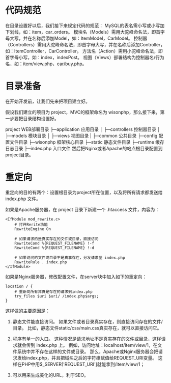 # 代码规范

在目录设置好以后，我们接下来规定代码的规范：
MySQL的表名需小写或小写加下划线，如：item，car_orders。
模块名（Models）需用大驼峰命名法，即首字母大写，并在名称后添加Model，如：ItemModel，CarModel。
控制器（Controllers）需用大驼峰命名法，即首字母大写，并在名称后添加Controller，如：ItemController，CarController。
方法名（Action）需用小驼峰命名法，即首字母小写，如：index，indexPost。
视图（Views）部署结构为控制器名/行为名，如：item/view.php，car/buy.php。

# 目录准备
在开始开发前，让我们先来把项目建立好。

假设我们建立的项目为 project，MVC的框架命名为 wisonphp，那么接下来，第一步要把目录结构设置好。

project  WEB部署目录
├─application           应用目录
│  ├─controllers        控制器目录
│  ├─models             模块目录
│  ├─views              视图目录
|  ├─common             公共目录
├─config                配置文件目录
├─wisonphp              框架核心目录
├─static                静态文件目录
├─runtime               缓存日志目录
├─index.php             入口文件
然后把Nginx或者Apache的站点根目录配置到project目录。

# 重定向
重定向的目的有两个：设置根目录为project所在位置，以及将所有请求都发送给 index.php 文件。

如果是Apache服务器，在 project 目录下新建一个 .htaccess 文件，内容为：

```
<IfModule mod_rewrite.c>
    # 打开Rerite功能
    RewriteEngine On

    # 如果请求的是真实存在的文件或目录，直接访问
    RewriteCond %{REQUEST_FILENAME} !-f
    RewriteCond %{REQUEST_FILENAME} !-d

    # 如果访问的文件或目录不是真事存在，分发请求至 index.php
    RewriteRule . index.php
</IfModule>
```

如果是Nginx服务器，修改配置文件，在server块中加入如下的重定向：

```
location / {
    # 重新向所有非真是存在的请求到index.php
    try_files $uri $uri/ /index.php$args;
}
```

这样做的主要原因是：

1. 静态文件能直接访问。
如果文件或者目录真实存在，则直接访问存在的文件/目录。
比如，静态文件static/css/main.css真实存在，就可以直接访问它。

2. 程序有单一的入口。
这种情况是请求地址不是真实存在的文件或目录，这样请求就会传到 index.php 上。
例如，访问地址：localhost/item/view/1，在文件系统中并不存在这样的文件或目录。
那么，Apache或Nginx服务器会把请求发给index.php，并且把域名之后的字符串赋值给REQUEST_URI变量。
这样在PHP中用$_SERVER['REQUEST_URI']就能拿到/item/view/1；

3. 可以用来生成美化的URL，利于SEO。